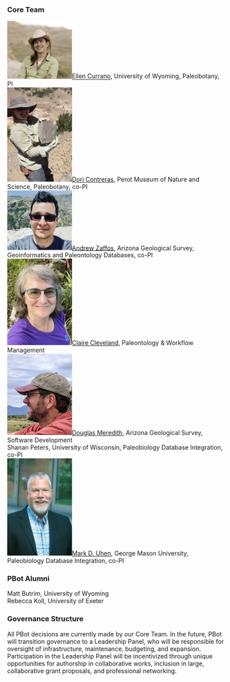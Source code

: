 ### Core Team
<img src="Currano.jpg" width="150">[Ellen Currano](https://www.uwyo.edu/geolgeophys/people/faculty/ellen-currano.html), University of Wyoming, Paleobotany, PI <br>
<img src="Contreras.jpg" width="150">[Dori Contreras](https://www.perotmuseum.org/researchers/), Perot Museum of Nature and Science, Paleobotany, co-PI <br>
<img src="Zaffos.png" width="150">[Andrew Zaffos](https://azgs.arizona.edu/about/staff), Arizona Geological Survey, Geoinformatics and Paleontology Databases, co-PI <br>
<img src="Cleveland.jpg" width="150">[Claire Cleveland](https://sites.psu.edu/clairecleveland/), Paleontology & Workflow Management <br>
<img src="Meredith.jpg" width="150">[Douglas Meredith](https://azgs.arizona.edu/about/staff), Arizona Geological Survey, Software Development <br>
Shanan Peters, University of Wisconsin, Paleobiology Database Integration, co-PI <br>
<img src="Uhen.jpg" width="150">[Mark D. Uhen](http://uhenlab.weebly.com/), George Mason University, Paleobiology Database Integration, co-PI

### PBot Alumni
Matt Butrim, University of Wyoming <br>
Rebecca Koll, University of Exeter

### Governance Structure 
All PBot decisions are currently made by our Core Team. In the future, PBot will transition governance to a Leadership Panel, who will be responsible for oversight of infrastructure, maintenance, budgeting, and expansion. Participation in the Leadership Panel will be incentivized through unique opportunities for authorship in collaborative works, inclusion in large, collaborative grant proposals, and professional networking.
